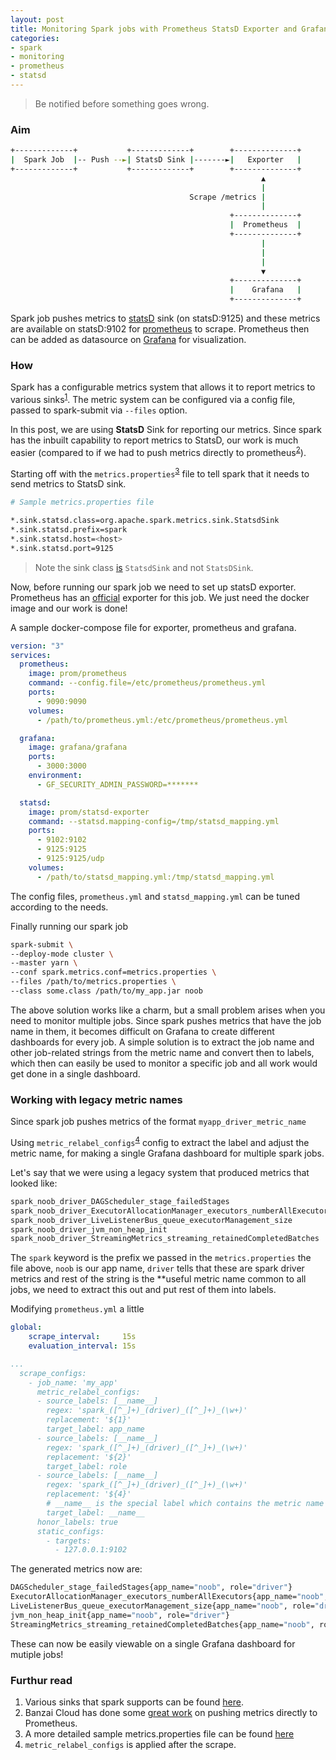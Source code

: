 ```yaml
---
layout: post
title: Monitoring Spark jobs with Prometheus StatsD Exporter and Grafana
categories:
- spark
- monitoring
- prometheus
- statsd
---
```


> Be notified before something goes wrong.

### Aim

```bash
+-------------+           +-------------+        +--------------+
|  Spark Job  |-- Push --►| StatsD Sink |-------►|   Exporter   |
+-------------+           +-------------+        +--------------+
                                                        ▲
                                                        |
                                        Scrape /metrics |
                                                        |
                                                 +--------------+
                                                 |  Prometheus  |
                                                 +--------------+
                                                        |
                                                        |
                                                        |
                                                        ▼
                                                 +--------------+
                                                 |    Grafana   |
                                                 +--------------+
```

Spark job pushes metrics to [statsD](https://github.com/statsd/statsd) sink (on statsD:9125) and these metrics are available on statsD:9102 for [prometheus](https://prometheus.io/) to scrape. Prometheus then can be added as datasource on [Grafana](https://grafana.com/) for visualization.

### How

Spark has a configurable metrics system that allows it to report metrics to various sinks<sup>[1](#furthur-read)</sup>. The metric system can be configured via a config file, passed to spark-submit via `--files` option.

In this post, we are using **StatsD** Sink for reporting our metrics. Since spark has the inbuilt capability to report metrics to StatsD, our work is much easier (compared to if we had to push metrics directly to prometheus<sup>[2](#furthur-read)</sup>).

Starting off with the `metrics.properties`<sup>[3](#furthur-read)</sup> file to tell spark that it needs to send metrics to StatsD sink.

```bash
# Sample metrics.properties file

*.sink.statsd.class=org.apache.spark.metrics.sink.StatsdSink
*.sink.statsd.prefix=spark
*.sink.statsd.host=<host>
*.sink.statsd.port=9125
```
> Note the sink class [is](https://github.com/apache/spark/blob/master/core/src/main/scala/org/apache/spark/metrics/sink/StatsdSink.scala#L29) `StatsdSink` and not `StatsDSink`.

Now, before running our spark job we need to set up statsD exporter. Prometheus has an [official](https://github.com/prometheus/statsd_exporter) exporter for this job. We just need the docker image and our work is done!

A sample docker-compose file for exporter, prometheus and grafana.
```yml
version: "3"
services:
  prometheus:
    image: prom/prometheus
    command: --config.file=/etc/prometheus/prometheus.yml
    ports:
      - 9090:9090
    volumes:
      - /path/to/prometheus.yml:/etc/prometheus/prometheus.yml

  grafana:
    image: grafana/grafana
    ports:
      - 3000:3000
    environment:
      - GF_SECURITY_ADMIN_PASSWORD=*******

  statsd:
    image: prom/statsd-exporter
    command: --statsd.mapping-config=/tmp/statsd_mapping.yml
    ports:
      - 9102:9102
      - 9125:9125
      - 9125:9125/udp
    volumes:
      - /path/to/statsd_mapping.yml:/tmp/statsd_mapping.yml
```
The config files, `prometheus.yml` and `statsd_mapping.yml` can be tuned according to the needs.

Finally running our spark job
```bash
spark-submit \
--deploy-mode cluster \
--master yarn \
--conf spark.metrics.conf=metrics.properties \
--files /path/to/metrics.properties \
--class some.class /path/to/my_app.jar noob
```

The above solution works like a charm, but a small problem arises when you need to monitor multiple jobs. Since spark pushes metrics that have the job name in them, it becomes difficult on Grafana to create different dashboards for every job. A simple solution is to extract the job name and other job-related strings from the metric name and convert then to labels, which then can easily be used to monitor a specific job and all work would get done in a single dashboard.

### Working with legacy metric names

Since spark job pushes metrics of the format `myapp_driver_metric_name`

Using `metric_relabel_configs`<sup>[4](#furthur-read)</sup> config to extract the label and adjust the metric name, for making a single Grafana dashboard for multiple spark jobs.

Let's say that we were using a legacy system that produced metrics that looked like:
```bash
spark_noob_driver_DAGScheduler_stage_failedStages
spark_noob_driver_ExecutorAllocationManager_executors_numberAllExecutors
spark_noob_driver_LiveListenerBus_queue_executorManagement_size
spark_noob_driver_jvm_non_heap_init
spark_noob_driver_StreamingMetrics_streaming_retainedCompletedBatches
```
The `spark` keyword is the prefix we passed in the `metrics.properties` the file above, `noob` is our app name, `driver` tells that these are spark driver metrics and rest of the string is the **useful metric name common to all jobs, we need to extract this out and put rest of them into labels.

Modifying `prometheus.yml` a little
```yml
global:
    scrape_interval:     15s
    evaluation_interval: 15s

...
  scrape_configs:
    - job_name: 'my_app'
      metric_relabel_configs:
      - source_labels: [__name__]
        regex: 'spark_([^_]+)_(driver)_([^_]+)_(\w+)'
        replacement: '${1}'
        target_label: app_name
      - source_labels: [__name__]
        regex: 'spark_([^_]+)_(driver)_([^_]+)_(\w+)'
        replacement: '${2}'
        target_label: role
      - source_labels: [__name__]
        regex: 'spark_([^_]+)_(driver)_([^_]+)_(\w+)'
        replacement: '${4}'
        # __name__ is the special label which contains the metric name
        target_label: __name__
      honor_labels: true
      static_configs:
        - targets:
          - 127.0.0.1:9102
```

The generated metrics now are:
```bash
DAGScheduler_stage_failedStages{app_name="noob", role="driver"}
ExecutorAllocationManager_executors_numberAllExecutors{app_name="noob", role="driver"}
LiveListenerBus_queue_executorManagement_size{app_name="noob", role="driver"}
jvm_non_heap_init{app_name="noob", role="driver"}
StreamingMetrics_streaming_retainedCompletedBatches{app_name="noob", role="driver"}
```
These can now be easily viewable on a single Grafana dashboard for mutiple jobs!


### Furthur read

1. Various sinks that spark supports can be found [here](https://spark.apache.org/docs/2.3.0/monitoring.html#metrics).
2. Banzai Cloud has done some [great work](https://github.com/banzaicloud/spark-metrics) on pushing metrics directly to Prometheus.
3. A more detailed sample metrics.properties file can be found [here](https://github.com/apache/spark/blob/master/conf/metrics.properties.template)
4. `metric_relabel_configs` is applied after the scrape.
